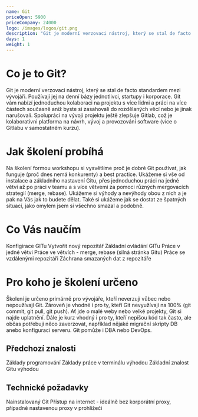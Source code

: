 ```yaml
---
name: Git
priceOpen: 5900
priceCompany: 24000
logo: /images/logos/git.png
description: "Git je moderní verzovaci nástroj, který se stal de facto standardem mezi vývojáři. Používají jej na denní bázy jednotlivci, startupy i korporace. Git vám nabízí jednoduchou kolaboraci na projektu s více lidmi a práci na více částech současně aniž byste si zasahovali do rozdělaných věcí nebo je jinak narušovali. Spolupráci na vývoji projektu ještě zlepšuje Gitlab, což je kolaborativni platforma na návrh, vývoj a provozování software (více o Gitlabu v samostatném kurzu)."
days: 1
weight: 1
---
```


# Co je to Git?

Git je moderní verzovaci nástroj, který se stal de facto standardem mezi vývojáři. Používají jej na denní bázy jednotlivci, startupy i korporace. Git vám nabízí jednoduchou kolaboraci na projektu s více lidmi a práci na více částech současně aniž byste si zasahovali do rozdělaných věcí nebo je jinak narušovali. Spolupráci na vývoji projektu ještě zlepšuje Gitlab, což je kolaborativni platforma na návrh, vývoj a provozování software (více o Gitlabu v samostatném kurzu).

# Jak školení probíhá

Na školení formou workshopu si vysvětlíme proč je dobré Git používat, jak funguje (proč dnes nemá konkurenty) a best practice. Ukážeme si vše od instalace a základního nastavení Gitu, přes jednoduchou práci na jedné větvi až po práci v teamu a s více větvemi za pomoci různých mergovacích strategií (merge, rebase). Ukážeme si výhody a nevýhody obou z nich a je pak na Vás jak to budete dělat. Také si ukážeme jak se dostat ze špatných situací, jako omylem jsem si všechno smazal a podobně.

# Co Vás naučím

Konfigirace GITu
Vytvořit nový repozitář
Základní ovládání GITu
Práce v jedné větvi
Práce ve větvích - merge, rebase (silná stránka Gitu)
Práce se vzdálenými repozitáři
Záchrana smazaných dat z repozitáře

# Pro koho je školení určeno

Školení je určeno primárně pro vývojáře, kteří neverzují vůbec nebo nepoužívají Git. Zároveň je vhodné i pro ty, kteří Git nevyužívají na 100% (git commit, git pull, git push). Ať jde o malé weby nebo velké projekty, Git si najde uplatnění. Dále je kurz vhodný i pro ty, kteří nepíšou kód tak často, ale občas potřebují něco zaverzovat, například nějaké migrační skripty DB anebo konfiguraci serveru. Git pomůže i DBA nebo DevOps.

## Předchozí znalosti

Základy programování
Základy práce v terminálu výhodou
Základní znalost Gitu výhodou

## Technické požadavky

Nainstalovaný Git
Přístup na internet - ideálně bez korporátní proxy, případně nastavenou proxy v prohlížeči
